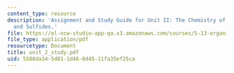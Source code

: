```yaml
---
content_type: resource
description: 'Assignment and Study Guide for Unit II: The Chemistry of Ethers, Epoxides,
  and Sulfides.'
file: https://ol-ocw-studio-app-qa.s3.amazonaws.com/courses/5-13-organic-chemistry-ii-fall-2006/5508da345d011d468d4511fa35ef25ca_unit_2_study.pdf
file_type: application/pdf
resourcetype: Document
title: unit_2_study.pdf
uid: 5508da34-5d01-1d46-8d45-11fa35ef25ca
---
```

